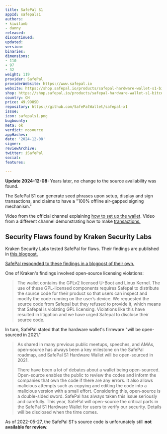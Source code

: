 ```yaml
---
title: SafePal S1
appId: safepals1
authors:
- kiwilamb
- danny
released: 
discontinued: 
updated: 
version: 
binaries: 
dimensions:
- 110
- 97
- 32
weight: 119
provider: SafePal
providerWebsite: https://www.safepal.io
website: https://shop.safepal.io/products/safepal-hardware-wallet-s1-bitcoin-wallet
shop: https://shop.safepal.io/products/safepal-hardware-wallet-s1-bitcoin-wallet
country: CH
price: 49.99USD
repository: https://github.com/SafePalWallet/safepal-x1
issue: 
icon: safepals1.png
bugbounty: 
meta: ok
verdict: nosource
appHashes: 
date: '2024-12-08'
signer: 
reviewArchive: 
twitter: iSafePal
social: 
features: 

---
```


**Update 2024-12-08:** Years later, no change to the source availability was found.

The SafePal S1 can generate seed phrases upon setup, display and sign transactions, and claims to have a "100% offline air-gapped signing mechanism."

Video from the official channel explaining [how to set up the wallet](https://www.youtube.com/watch?v=nM8CvdyTFx8). 
Video from a different channel demonstrating how to make [transactions.]((https://www.youtube.com/watch?v=7MGlcmQTCfs))

## Security Flaws found by Kraken Security Labs

Kraken Security Labs tested SafePal for flaws. Their findings are published in [this blogpost.](https://blog.kraken.com/post/7874/kraken-security-labs-finds-flaws-in-safepal-s1-hardware-wallet/)

[SafePal responded to these findings in a blogpost of their own.](https://blog.safepal.io/our-response-to-the-security-findings-from-kraken-security-labs/)

One of Kraken's findings involved open-source licensing violations:

> The wallet contains the GPLv2 licensed U-Boot and Linux Kernel. The use of these GPL-licensed components requires Safepal to distribute the source code for their product so that users can inspect and modify the code running on the user’s device. We requested the source code from Safepal but they refused to provide it, which means that Safepal is violating GPL licensing. Violations like this have resulted in litigation and we have urged Safepal to disclose their source code. 

In turn, SafePal stated that the hardware wallet's firmware "will be open-sourced in 2021."

> As shared in many previous public meetups, speeches, and AMAs, open-source has always been a key milestone on the SafePal roadmap, and SafePal S1 Hardware Wallet will be open-sourced in 2021.
>
> There have been a lot of debates about a wallet being open-sourced. Open-source enables the public to review the codes and inform the companies that own the code if there are any errors. It also allows malicious attempts such as copying and editing the code into a malicious version with a small effort. Considering this, open-source is a double-sided sword. SafePal has always taken this issue seriously and carefully. This year, SafePal will open-source the critical parts in the SafePal S1 Hardware Wallet for users to verify our security. Details will be disclosed when the time comes.

As of 2022-05-27, the SafePal S1's source code is unforunately still **not available for review.**